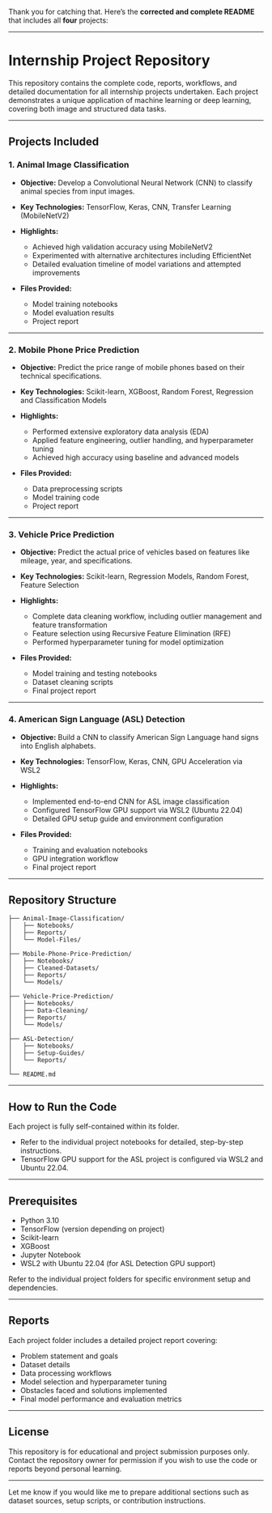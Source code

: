 Thank you for catching that. Here’s the **corrected and complete README** that includes all **four** projects:

---

# Internship Project Repository

This repository contains the complete code, reports, workflows, and detailed documentation for all internship projects undertaken. Each project demonstrates a unique application of machine learning or deep learning, covering both image and structured data tasks.

---

## Projects Included

### 1. **Animal Image Classification**

* **Objective:** Develop a Convolutional Neural Network (CNN) to classify animal species from input images.
* **Key Technologies:** TensorFlow, Keras, CNN, Transfer Learning (MobileNetV2)
* **Highlights:**

  * Achieved high validation accuracy using MobileNetV2
  * Experimented with alternative architectures including EfficientNet
  * Detailed evaluation timeline of model variations and attempted improvements
* **Files Provided:**

  * Model training notebooks
  * Model evaluation results
  * Project report

---

### 2. **Mobile Phone Price Prediction**

* **Objective:** Predict the price range of mobile phones based on their technical specifications.
* **Key Technologies:** Scikit-learn, XGBoost, Random Forest, Regression and Classification Models
* **Highlights:**

  * Performed extensive exploratory data analysis (EDA)
  * Applied feature engineering, outlier handling, and hyperparameter tuning
  * Achieved high accuracy using baseline and advanced models
* **Files Provided:**

  * Data preprocessing scripts
  * Model training code
  * Project report

---

### 3. **Vehicle Price Prediction**

* **Objective:** Predict the actual price of vehicles based on features like mileage, year, and specifications.
* **Key Technologies:** Scikit-learn, Regression Models, Random Forest, Feature Selection
* **Highlights:**

  * Complete data cleaning workflow, including outlier management and feature transformation
  * Feature selection using Recursive Feature Elimination (RFE)
  * Performed hyperparameter tuning for model optimization
* **Files Provided:**

  * Model training and testing notebooks
  * Dataset cleaning scripts
  * Final project report

---

### 4. **American Sign Language (ASL) Detection**

* **Objective:** Build a CNN to classify American Sign Language hand signs into English alphabets.
* **Key Technologies:** TensorFlow, Keras, CNN, GPU Acceleration via WSL2
* **Highlights:**

  * Implemented end-to-end CNN for ASL image classification
  * Configured TensorFlow GPU support via WSL2 (Ubuntu 22.04)
  * Detailed GPU setup guide and environment configuration
* **Files Provided:**

  * Training and evaluation notebooks
  * GPU integration workflow
  * Final project report

---

## Repository Structure

```text
├── Animal-Image-Classification/
│   ├── Notebooks/
│   ├── Reports/
│   └── Model-Files/
│
├── Mobile-Phone-Price-Prediction/
│   ├── Notebooks/
│   ├── Cleaned-Datasets/
│   ├── Reports/
│   └── Models/
│
├── Vehicle-Price-Prediction/
│   ├── Notebooks/
│   ├── Data-Cleaning/
│   ├── Reports/
│   └── Models/
│
├── ASL-Detection/
│   ├── Notebooks/
│   ├── Setup-Guides/
│   └── Reports/
│
└── README.md
```

---

## How to Run the Code

Each project is fully self-contained within its folder.

* Refer to the individual project notebooks for detailed, step-by-step instructions.
* TensorFlow GPU support for the ASL project is configured via WSL2 and Ubuntu 22.04.

---

## Prerequisites

* Python 3.10
* TensorFlow (version depending on project)
* Scikit-learn
* XGBoost
* Jupyter Notebook
* WSL2 with Ubuntu 22.04 (for ASL Detection GPU support)

Refer to the individual project folders for specific environment setup and dependencies.

---

## Reports

Each project folder includes a detailed project report covering:

* Problem statement and goals
* Dataset details
* Data processing workflows
* Model selection and hyperparameter tuning
* Obstacles faced and solutions implemented
* Final model performance and evaluation metrics

---

## License

This repository is for educational and project submission purposes only. Contact the repository owner for permission if you wish to use the code or reports beyond personal learning.

---

Let me know if you would like me to prepare additional sections such as dataset sources, setup scripts, or contribution instructions.
